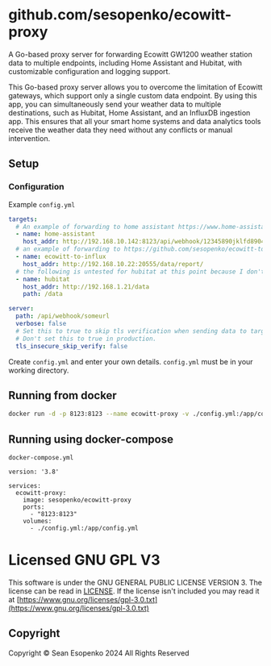 # github.com/sesopenko/ecowitt-proxy

A Go-based proxy server for forwarding Ecowitt GW1200 weather station data to multiple endpoints, including
Home Assistant and Hubitat, with customizable configuration and logging support.

This Go-based proxy server allows you to overcome the limitation of Ecowitt gateways, which support only a
single custom data endpoint. By using this app, you can simultaneously send your weather data to multiple
destinations, such as Hubitat, Home Assistant, and an InfluxDB ingestion app. This ensures that all your smart
home systems and data analytics tools receive the weather data they need without any conflicts or manual
intervention.

## Setup

### Configuration

Example `config.yml`
```yaml
targets:
  # An example of forwarding to home assistant https://www.home-assistant.io/integrations/ecowitt
  - name: home-assistant
    host_addr: http://192.168.10.142:8123/api/webhook/12345890jklfd89043jkl
  # an example of forwarding to https://github.com/sesopenko/ecowitt-to-influxdb
  - name: ecowitt-to-influx
    host_addr: http://192.168.10.22:20555/data/report/
  # the following is untested for hubitat at this point because I don't have one yet.
  - name: hubitat
    host_addr: http://192.168.1.21/data
    path: /data

server:
  path: /api/webhook/someurl
  verbose: false
  # Set this to true to skip tls verification when sending data to targets.
  # Don't set this to true in production.
  tls_insecure_skip_verify: false

```

Create `config.yml` and enter your own details.  `config.yml` must be in your working directory.

## Running from docker

```bash
docker run -d -p 8123:8123 --name ecowitt-proxy -v ./config.yml:/app/config.yml:ro sesopenko/ecowitt-proxy
```

## Running using docker-compose

`docker-compose.yml`
```
version: '3.8'

services:
  ecowitt-proxy:
    image: sesopenko/ecowitt-proxy
    ports:
      - "8123:8123"
    volumes:
      - ./config.yml:/app/config.yml
```

# Licensed GNU GPL V3

This software is under the GNU GENERAL PUBLIC LICENSE VERSION 3. The license can be read in [LICENSE](https://github.com/sesopenko/ecowitt-proxy/blob/main/LICENSE.txt). If
the license isn't included you may read it at
[https://www.gnu.org/licenses/gpl-3.0.txt](https://www.gnu.org/licenses/gpl-3.0.txt)

## Copyright

Copyright © Sean Esopenko 2024 All Rights Reserved